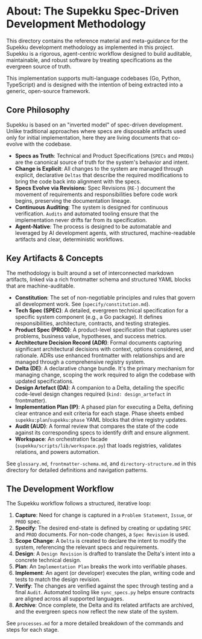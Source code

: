 # About: The Supekku Spec-Driven Development Methodology

This directory contains the reference material and meta-guidance for the Supekku development methodology as implemented in this project. Supekku is a rigorous, agent-centric workflow designed to build auditable, maintainable, and robust software by treating specifications as the evergreen source of truth.

This implementation supports multi-language codebases (Go, Python, TypeScript) and is designed with the intention of being extracted into a generic, open-source framework.

## Core Philosophy

Supekku is based on an "inverted model" of spec-driven development. Unlike traditional approaches where specs are disposable artifacts used only for initial implementation, here they are living documents that co-evolve with the codebase.

-   **Specs as Truth**: Technical and Product Specifications (`SPECs` and `PRODs`) are the canonical source of truth for the system's behavior and intent.
-   **Change is Explicit**: All changes to the system are managed through explicit, declarative `Deltas` that describe the required modifications to bring the code back into alignment with the specs.
-   **Specs Evolve via Revisions**: Spec Revisions (`RE-`) document the movement of requirements and responsibilities before code work begins, preserving the documentation lineage.
-   **Continuous Auditing**: The system is designed for continuous verification. `Audits` and automated tooling ensure that the implementation never drifts far from its specification.
-   **Agent-Native**: The process is designed to be automatable and leveraged by AI development agents, with structured, machine-readable artifacts and clear, deterministic workflows.

## Key Artifacts & Concepts

The methodology is built around a set of interconnected markdown artifacts, linked via a rich frontmatter schema and structured YAML blocks that are machine-auditable.

-   **Constitution**: The set of non-negotiable principles and rules that govern all development work. See (`specify/constitution.md`).
-   **Tech Spec (SPEC)**: A detailed, evergreen technical specification for a specific system component (e.g., a Go package). It defines responsibilities, architecture, contracts, and testing strategies.
-   **Product Spec (PROD)**: A product-level specification that captures user problems, business value, hypotheses, and success metrics.
-   **Architecture Decision Record (ADR)**: Formal documents capturing significant architectural decisions with context, options considered, and rationale. ADRs use enhanced frontmatter with relationships and are managed through a comprehensive registry system.
-   **Delta (DE)**: A declarative change bundle. It's the primary mechanism for managing change, scoping the work required to align the codebase with updated specifications.
-   **Design Artefact (DA)**: A companion to a Delta, detailing the specific code-level design changes required (`kind: design_artefact` in frontmatter).
-   **Implementation Plan (IP)**: A phased plan for executing a Delta, defining clear entrance and exit criteria for each stage. Phase sheets embed `supekku:plan`/`supekku:phase` YAML blocks that drive registry updates.
-   **Audit (AUD)**: A formal review that compares the state of the code against its corresponding specs to identify drift and ensure alignment.
-   **Workspace**: An orchestration facade (`supekku/scripts/lib/workspace.py`) that loads registries, validates relations, and powers automation.

See `glossary.md`, `frontmatter-schema.md`, and `directory-structure.md` in this directory for detailed definitions and navigation patterns.

## The Development Workflow

The Supekku workflow follows a structured, iterative loop:

1.  **Capture**: Need for change is captured in a `Problem Statement`, `Issue`, or `PROD` spec.
2.  **Specify**: The desired end-state is defined by creating or updating `SPEC` and `PROD` documents. For non-code changes, a `Spec Revision` is used.
3.  **Scope Change**: A `Delta` is created to declare the intent to modify the system, referencing the relevant specs and requirements.
4.  **Design**: A `Design Revision` is drafted to translate the Delta's intent into a concrete technical design.
5.  **Plan**: An `Implementation Plan` breaks the work into verifiable phases.
6.  **Implement**: An agent (or developer) executes the plan, writing code and tests to match the design revision.
7.  **Verify**: The changes are verified against the spec through testing and a final `Audit`. Automated tooling like `sync_specs.py` helps ensure contracts are aligned across all supported languages.
8.  **Archive**: Once complete, the Delta and its related artifacts are archived, and the evergreen specs now reflect the new state of the system.

See `processes.md` for a more detailed breakdown of the commands and steps for each stage.